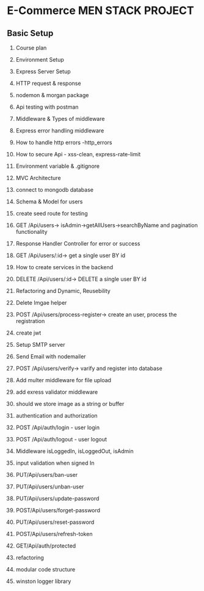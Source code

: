 # E-Commerce MEN STACK PROJECT

## Basic Setup

1. Course plan

2. Environment Setup

3. Express Server Setup
4. HTTP request & response
5. nodemon & morgan package
6. Api testing with postman
7. Middleware & Types of middleware
8. Express error handling middleware
9. How to handle http errors -http_errors
10. How to secure Api - xss-clean, express-rate-limit
11. Environment variable & .gitignore
12. MVC Architecture
13. connect to mongodb database
14. Schema & Model for users
15. create seed route for testing
16. GET /Api/users-> isAdmin->getAllUsers->searchByName and pagination functionality
17. Response Handler Controller for error or success
18. GET /Api/users/:id-> get a single user BY id
19. How to create services in the backend
20. DELETE /Api/users/:id-> DELETE a single user BY id
21. Refactoring and Dynamic, Reusebility
22. Delete Imgae helper
23. POST /Api/users/process-register-> create an user, process the registration
24. create jwt
25. Setup SMTP server
26. Send Email with nodemailer
27. POST /Api/users/verify-> varify and register into database
28. Add multer middleware for file upload
29. add exress validator middleware
30. should we store image as a string or buffer
31. authentication and authorization
32. POST /Api/auth/login - user login
33. POST /Api/auth/logout - user logout
34. Middleware isLoggedIn, isLoggedOut, isAdmin
35. input validation when signed In
36. PUT/Api/users/ban-user
37. PUT/Api/users/unban-user
38. PUT/Api/users/update-password
39. POST/Api/users/forget-password
40. PUT/Api/users/reset-password
41. POST/Api/users/refresh-token
42. GET/Api/auth/protected
43. refactoring
44. modular code structure
45. winston logger library
